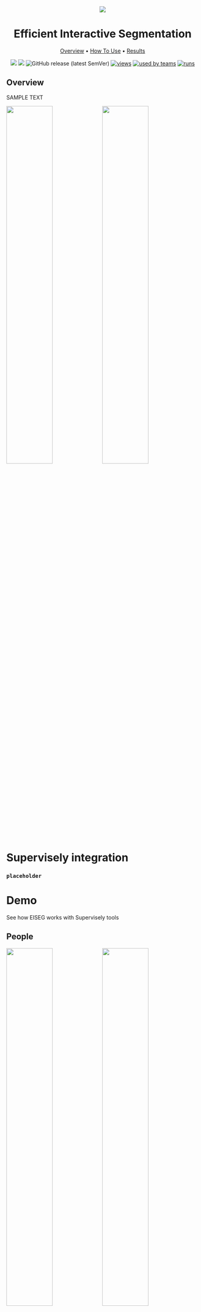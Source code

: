 <div align="center" markdown>
<img src="https://i.imgur.com/1bJgrIn.png"/>

# Efficient Interactive Segmentation

<p align="center">
  <a href="#Overview">Overview</a> •
  <a href="#How-To-Use">How To Use</a> •
  <a href="#Results">Results</a>
</p>


[![](https://img.shields.io/badge/supervisely-ecosystem-brightgreen)](https://ecosystem.supervise.ly/apps/PaddleSeg)
[![](https://img.shields.io/badge/slack-chat-green.svg?logo=slack)](https://supervise.ly/slack)
![GitHub release (latest SemVer)](https://img.shields.io/github/v/release/supervisely-ecosystem/PaddleSeg)
[![views](https://app.supervise.ly/public/api/v3/ecosystem.counters?repo=supervisely-ecosystem/PaddleSeg&counter=views&label=views)](https://supervise.ly)
[![used by teams](https://app.supervise.ly/public/api/v3/ecosystem.counters?repo=supervisely-ecosystem/PaddleSeg&counter=downloads&label=used%20by%20teams)](https://supervise.ly)
[![runs](https://app.supervise.ly/public/api/v3/ecosystem.counters?repo=supervisely-ecosystem/PaddleSeg&counter=runs&label=runs&123)](https://supervise.ly)

</div>

## Overview

SAMPLE TEXT

<p float="left">
  <img src="https://github.com/supervisely-ecosystem/PaddleSeg/releases/download/v2.2.1/overview_1.gif?raw=true" style="width:49%;"/>
  <img src="https://github.com/supervisely-ecosystem/PaddleSeg/releases/download/v2.2.1/overview_2.gif?raw=true" style="width:49%;"/>
</p>

# Supervisely integration

### `placeholder`


# Demo

See how EISEG works with Supervisely tools

## People


<p float="left">
  <img src="https://github.com/supervisely-ecosystem/PaddleSeg/releases/download/v2.2.1/people_1.gif?raw=true" style="width:49%;"/>
  <img src="https://github.com/supervisely-ecosystem/PaddleSeg/releases/download/v2.2.1/people_2.gif?raw=true" style="width:49%;"/>
  <img src="https://github.com/supervisely-ecosystem/PaddleSeg/releases/download/v2.2.1/people_3.gif?raw=true" style="width:49%;"/>
  <img src="https://github.com/supervisely-ecosystem/PaddleSeg/releases/download/v2.2.1/people_4.gif?raw=true" style="width:49%;"/>
</p>


## Cars


<p float="left">
  <img src="https://github.com/supervisely-ecosystem/PaddleSeg/releases/download/v2.2.1/car_1.gif?raw=true" style="width:49%;"/>
  <img src="https://github.com/supervisely-ecosystem/PaddleSeg/releases/download/v2.2.1/car_2.gif?raw=true" style="width:49%;"/>
  <img src="https://github.com/supervisely-ecosystem/PaddleSeg/releases/download/v2.2.1/car_3.gif?raw=true" style="width:49%;"/>
  <img src="https://github.com/supervisely-ecosystem/PaddleSeg/releases/download/v2.2.1/car_4.gif?raw=true" style="width:49%;"/>
</p>


## Animals


<p float="left">
  <img src="https://github.com/supervisely-ecosystem/PaddleSeg/releases/download/v2.2.1/animals_1.gif?raw=true" style="width:49%;"/>
  <img src="https://github.com/supervisely-ecosystem/PaddleSeg/releases/download/v2.2.1/animals_2.gif?raw=true" style="width:49%;"/>
  <img src="https://github.com/supervisely-ecosystem/PaddleSeg/releases/download/v2.2.1/animals_3.gif?raw=true" style="width:49%;"/>
  <img src="https://github.com/supervisely-ecosystem/PaddleSeg/releases/download/v2.2.1/animals_4.gif?raw=true" style="width:49%;"/>
</p>


## Things


<p float="left">
  <img src="https://github.com/supervisely-ecosystem/PaddleSeg/releases/download/v2.2.1/things_1.gif?raw=true" style="width:49%;"/>
  <img src="https://github.com/supervisely-ecosystem/PaddleSeg/releases/download/v2.2.1/things_2.gif?raw=true" style="width:49%;"/>
  <img src="https://github.com/supervisely-ecosystem/PaddleSeg/releases/download/v2.2.1/things_3.gif?raw=true" style="width:49%;"/>
  <img src="https://github.com/supervisely-ecosystem/PaddleSeg/releases/download/v2.2.1/things_4.gif?raw=true" style="width:49%;"/>
</p>

